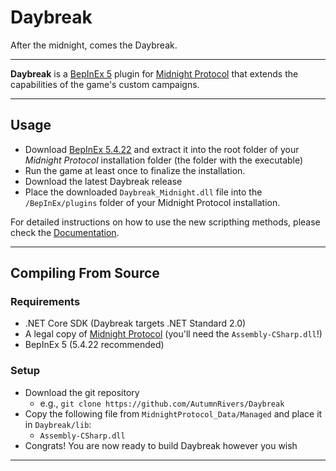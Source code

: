 # Daybreak
After the midnight, comes the Daybreak.

---

**Daybreak** is a [BepInEx 5](https://github.com/BepInEx/BepInEx) plugin for [Midnight Protocol] that extends the capabilities of the game's custom campaigns.

---

## Usage

* Download [BepInEx 5.4.22](https://github.com/BepInEx/BepInEx/releases/tag/v5.4.22) and extract it into the root folder of your *Midnight Protocol* installation folder (the folder with the executable)
* Run the game at least once to finalize the installation.
* Download the latest Daybreak release
* Place the downloaded `Daybreak_Midnight.dll` file into the `/BepInEx/plugins` folder of your Midnight Protocol installation.

For detailed instructions on how to use the new scripthing methods, please check the [Documentation](./docs/ExtendedAPI).

---

## Compiling From Source

### Requirements
* .NET Core SDK (Daybreak targets .NET Standard 2.0)
* A legal copy of [Midnight Protocol] (you'll need the `Assembly-CSharp.dll`!)
* BepInEx 5 (5.4.22 recommended)

### Setup
* Download the git repository
    * e.g., `git clone https://github.com/AutumnRivers/Daybreak`
* Copy the following file from `MidnightProtocol_Data/Managed` and place it in `Daybreak/lib`:
    * `Assembly-CSharp.dll`
* Congrats! You are now ready to build Daybreak however you wish

---

[Midnight Protocol]: https://store.steampowered.com/app/1162700/Midnight_Protocol/